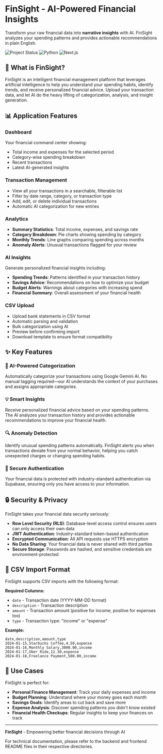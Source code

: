 # FinSight - AI-Powered Financial Insights

Transform your raw financial data into **narrative insights** with AI. FinSight analyzes your spending patterns and provides actionable recommendations in plain English.

![Project Status](https://img.shields.io/badge/status-in%20development-yellow)
![Python](https://img.shields.io/badge/python-3.10+-blue)
![Next.js](https://img.shields.io/badge/next.js-16.0-black)

## 🌟 What is FinSight?

FinSight is an intelligent financial management platform that leverages artificial intelligence to help you understand your spending habits, identify trends, and receive personalized financial advice. Upload your transaction data, and let AI do the heavy lifting of categorization, analysis, and insight generation.

## 📊 Application Features

### Dashboard
Your financial command center showing:
- Total income and expenses for the selected period
- Category-wise spending breakdown
- Recent transactions
- Latest AI-generated insights

### Transaction Management
- View all your transactions in a searchable, filterable list
- Filter by date range, category, or transaction type
- Add, edit, or delete individual transactions
- Automatic AI categorization for new entries

### Analytics
- **Summary Statistics**: Total income, expenses, and savings rate
- **Category Breakdown**: Pie charts showing spending by category
- **Monthly Trends**: Line graphs comparing spending across months
- **Anomaly Alerts**: Unusual transactions flagged for your review

### AI Insights
Generate personalized financial insights including:
- **Spending Trends**: Patterns identified in your transaction history
- **Savings Advice**: Recommendations on how to optimize your budget
- **Budget Alerts**: Warnings about categories with increasing spend
- **Financial Summary**: Overall assessment of your financial health

### CSV Upload
- Upload bank statements in CSV format
- Automatic parsing and validation
- Bulk categorization using AI
- Preview before confirming import
- Download template to ensure format compatibility

## ✨ Key Features

### 🤖 AI-Powered Categorization
Automatically categorize your transactions using Google Gemini AI. No manual tagging required—our AI understands the context of your purchases and assigns appropriate categories.

### 💡 Smart Insights
Receive personalized financial advice based on your spending patterns. The AI analyzes your transaction history and provides actionable recommendations to improve your financial health.

### 🔍 Anomaly Detection
Identify unusual spending patterns automatically. FinSight alerts you when transactions deviate from your normal behavior, helping you catch unexpected charges or changing spending habits.

### 🔐 Secure Authentication
Your financial data is protected with industry-standard authentication via Supabase, ensuring only you have access to your information.

## 🔒 Security & Privacy

FinSight takes your financial data security seriously:

- **Row Level Security (RLS)**: Database-level access control ensures users can only access their own data
- **JWT Authentication**: Industry-standard token-based authentication
- **Encrypted Communication**: All API requests use HTTPS encryption
- **No Data Sharing**: Your financial data is never shared with third parties
- **Secure Storage**: Passwords are hashed, and sensitive credentials are environment-protected

## 📝 CSV Import Format

FinSight supports CSV imports with the following format:

**Required Columns:**
- `date` - Transaction date (YYYY-MM-DD format)
- `description` - Transaction description
- `amount` - Transaction amount (positive for income, positive for expenses too)
- `type` - Transaction type: "income" or "expense"

**Example:**
```csv
date,description,amount,type
2024-01-15,Starbucks Coffee,4.50,expense
2024-01-16,Monthly Salary,3000.00,income
2024-01-17,Uber Ride,12.30,expense
2024-01-18,Freelance Payment,500.00,income
```

## 🎯 Use Cases

FinSight is perfect for:
- **Personal Finance Management**: Track your daily expenses and income
- **Budget Planning**: Understand where your money goes each month
- **Savings Goals**: Identify areas to cut back and save more
- **Expense Analysis**: Discover spending patterns you didn't know existed
- **Financial Health Checkups**: Regular insights to keep your finances on track


---

**FinSight** - Empowering better financial decisions through AI

For technical documentation, please refer to the backend and frontend README files in their respective directories.
